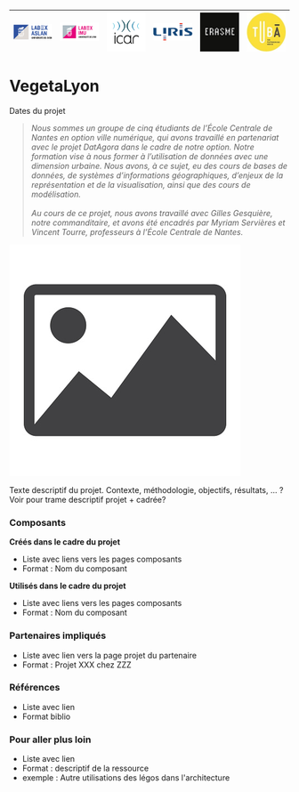 |![ASLAN](../partners/Aslan100.png)|![IMU](../partners/LabexIMU_100.png)|![ICAR](../partners/ICAR_100.png)|![LIRIS](../partners/logo_liris_100.png)|![ERASME](../partners/Erasme_100.jpg)|![TUBA](../partners/Tuba_100.jpg)|
|---|---|---|---|---|---|

# VegetaLyon
Dates du projet

>*Nous sommes un groupe de cinq étudiants de l’École Centrale de Nantes en option ville numérique, qui avons travaillé en partenariat avec le projet DatAgora dans le cadre de notre option. Notre formation vise à nous former à l’utilisation de données avec une dimension urbaine. Nous avons, à ce sujet, eu des cours de bases de données, de systèmes d’informations géographiques, d’enjeux de la représentation et de la visualisation, ainsi que des cours de modélisation.
<br><br>Au cours de ce projet, nous avons travaillé avec Gilles Gesquière, notre commanditaire, et avons été encadrés par Myriam Servières et Vincent Tourre, professeurs à l’École Centrale de Nantes.*

![Nom image](image.jpg)



Texte descriptif du projet. Contexte, méthodologie, objectifs, résultats, …
? Voir pour trame descriptif projet + cadrée?



### Composants 
**Créés dans le cadre du projet**
- Liste avec liens vers les pages composants
- Format : Nom du composant
 
**Utilisés dans le cadre du projet**
- Liste avec liens vers les pages composants
- Format : Nom du composant

### Partenaires impliqués
- Liste avec lien vers  la page projet du partenaire
- Format : Projet XXX chez ZZZ
### Références
- Liste avec lien 
- Format biblio 
### Pour aller plus loin 
- Liste avec lien 
- Format : descriptif de la ressource
- exemple : Autre utilisations des légos dans l'architecture 


